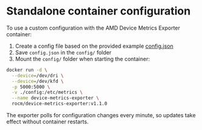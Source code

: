# Standalone container configuration

To use a custom configuration with the AMD Device Metrics Exporter container:

1. Create a config file based on the provided example [config.json](https://raw.githubusercontent.com/ROCm/device-metrics-exporter/refs/heads/main/example/config.json)
2. Save `config.json` in the `config/` folder
3. Mount the `config/` folder when starting the container:

```bash
docker run -d \
  --device=/dev/dri \
  --device=/dev/kfd \
  -p 5000:5000 \
  -v ./config:/etc/metrics \
  --name device-metrics-exporter \
  rocm/device-metrics-exporter:v1.1.0
```

The exporter polls for configuration changes every minute, so updates take effect without container restarts.
